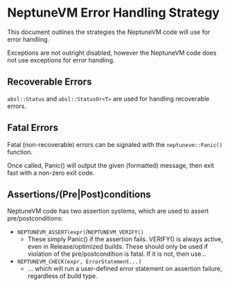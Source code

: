 # NeptuneVM Error Handling Strategy

This document outlines the strategies the NeptuneVM code will use for error handling.

Exceptions are not outright disabled, however the NeptuneVM code does not use exceptions for error handling.

## Recoverable Errors

`absl::Status` and `absl::StatusOr<T>` are used for handling recoverable errors.

## Fatal Errors

Fatal (non-recoverable) errors can be signaled with the `neptunevm::Panic()` function.

Once called, Panic() will output the given (formatted) message, then exit fast with a non-zero exit code.

## Assertions/(Pre|Post)conditions

NeptuneVM code has two assertion systems, which are used to assert pre/postconditions:

- `NEPTUNEVM_ASSERT(expr)`/`NEPTUNEVM_VERIFY()`
    - These simply Panic() if the assertion fails. VERIFY() is always active, even in Release/optimized builds. These should only be used if violation of the pre/postcondition is fatal. If it is not, then use...
- `NEPTUNEVM_CHECK(expr, ErrorStatement...)`
    - ... which will run a user-defined error statement on assertion failure, regardless of build type.
